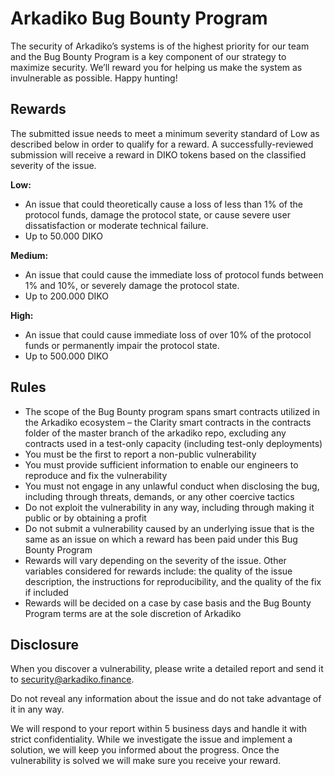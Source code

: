 # Arkadiko Bug Bounty Program
The security of Arkadiko’s systems is of the highest priority for our team and the Bug Bounty Program is a key component of our strategy to maximize security. We’ll reward you for helping us make the system as invulnerable as possible. Happy hunting!

## Rewards
The submitted issue needs to meet a minimum severity standard of Low as described below in order to qualify for a reward. A successfully-reviewed submission will receive a reward in DIKO tokens based on the classified severity of the issue.

**Low:**
- An issue that could theoretically cause a loss of less than 1% of the protocol funds, damage the protocol state, or cause severe user dissatisfaction or moderate technical failure.
- Up to 50.000 DIKO

**Medium:**
- An issue that could cause the immediate loss of protocol funds between 1% and 10%, or severely damage the protocol state.
- Up to 200.000 DIKO

**High:**
- An issue that could cause immediate loss of over 10% of the protocol funds or permanently impair the protocol state.
- Up to 500.000 DIKO

## Rules
- The scope of the Bug Bounty program spans smart contracts utilized in the Arkadiko ecosystem – the Clarity smart contracts in the contracts folder of the master branch of the arkadiko repo, excluding any contracts used in a test-only capacity (including test-only deployments)
- You must be the first to report a non-public vulnerability
- You must provide sufficient information to enable our engineers to reproduce and fix the vulnerability
- You must not engage in any unlawful conduct when disclosing the bug, including through threats, demands, or any other coercive tactics
- Do not exploit the vulnerability in any way, including through making it public or by obtaining a profit
- Do not submit a vulnerability caused by an underlying issue that is the same as an issue on which a reward has been paid under this Bug Bounty Program
- Rewards will vary depending on the severity of the issue. Other variables considered for rewards include: the quality of the issue description, the instructions for reproducibility, and the quality of the fix if included
- Rewards will be decided on a case by case basis and the Bug Bounty Program terms are at the sole discretion of Arkadiko

## Disclosure
When you discover a vulnerability, please write a detailed report and send it to security@arkadiko.finance.

Do not reveal any information about the issue and do not take advantage of it in any way.

We will respond to your report within 5 business days and handle it with strict confidentiality. While we investigate the issue and implement a solution, we will keep you informed about the progress. Once the vulnerability is solved we will make sure you receive your reward.